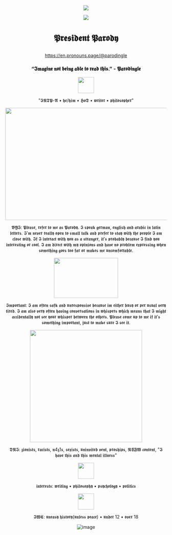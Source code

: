 <div align=center>
<img src="https://github.com/user-attachments/assets/bc0fb2f4-3a38-4c09-a018-5933346d3ff6"

</div>

![](https://komarev.com/ghpvc/?username=CriticallyFathering&color=7487a6)

# <p align=center> 𝕻𝖗𝖊𝖘𝖎𝖉𝖊𝖓𝖙 𝕻𝖆𝖗𝖔𝖉𝖞 </p>

https://en.pronouns.page/@parodingle

### <p align=center>“𝕴𝖒𝖆𝖌𝖎𝖓𝖊 𝖓𝖔𝖙 𝖇𝖊𝖎𝖓𝖌 𝖆𝖇𝖑𝖊 𝖙𝖔 𝖗𝖊𝖆𝖉 𝖙𝖍𝖎𝖘.” - 𝕻𝖆𝖗𝖔𝖉𝖎𝖓𝖌𝖑𝖊</p>

<img src="https://github.com/user-attachments/assets/e2007c79-c456-486d-b7f0-e80ece62e469" width="50" height="50">

<p align=center> "𝕴𝕹𝕿𝕻-𝕬 • 𝖍𝖊/𝖍𝖎𝖒 • 𝕳𝖔𝕯 • 𝖜𝖗𝖎𝖙𝖊𝖗 • 𝖕𝖍𝖎𝖑𝖔𝖘𝖔𝖕𝖍𝖊𝖗" </p>

<img src="https://github.com/user-attachments/assets/4e7b8314-9a94-445e-8ed0-e8b90fb57132" width="635" height="350">

𝕭𝖄𝕴: 𝕻𝖑𝖊𝖆𝖘𝖊, 𝖗𝖊𝖋𝖊𝖗 𝖙𝖔 𝖒𝖊 𝖆𝖘 𝕻𝖆𝖗𝖔𝖉𝖞. 𝕴 𝖘𝖕𝖊𝖆𝖐 𝖌𝖊𝖗𝖒𝖆𝖓, 𝖊𝖓𝖌𝖑𝖎𝖘𝖍 𝖆𝖓𝖉 𝖆𝖗𝖆𝖇𝖎𝖈 𝖎𝖓 𝖑𝖆𝖙𝖎𝖓 𝖑𝖊𝖙𝖙𝖊𝖗𝖘. 𝕴’𝖒 𝖓𝖊𝖛𝖊𝖗 𝖗𝖊𝖆𝖑𝖑𝖞 𝖔𝖕𝖊𝖓 𝖙𝖔 𝖘𝖒𝖆𝖑𝖑 𝖙𝖆𝖑𝖐 𝖆𝖓𝖉 𝖕𝖗𝖊𝖋𝖊𝖗 𝖙𝖔 𝖘𝖙𝖆𝖞 𝖜𝖎𝖙𝖍 𝖙𝖍𝖊 𝖕𝖊𝖔𝖕𝖑𝖊 𝕴 𝖆𝖒 𝖈𝖑𝖔𝖘𝖊 𝖜𝖎𝖙𝖍. 𝕴𝖋 𝕴 𝖎𝖓𝖙𝖊𝖗𝖆𝖈𝖙 𝖜𝖎𝖙𝖍 𝖞𝖔𝖚 𝖆𝖘 𝖆 𝖘𝖙𝖗𝖆𝖓𝖌𝖊𝖗, 𝖎𝖙’𝖘 𝖕𝖗𝖔𝖇𝖆𝖇𝖑𝖞 𝖇𝖊𝖈𝖆𝖚𝖘𝖊 𝕴 𝖋𝖎𝖓𝖉 𝖞𝖔𝖚 𝖎𝖓𝖙𝖊𝖗𝖊𝖘𝖙𝖎𝖓𝖌 𝖔𝖗 𝖈𝖔𝖔𝖑. 𝕴 𝖆𝖒 𝖉𝖎𝖗𝖊𝖈𝖙 𝖜𝖎𝖙𝖍 𝖒𝖞 𝖔𝖕𝖎𝖓𝖎𝖔𝖓𝖘 𝖆𝖓𝖉 𝖍𝖆𝖛𝖊 𝖓𝖔 𝖕𝖗𝖔𝖇𝖑𝖊𝖒 𝖊𝖝𝖕𝖗𝖊𝖘𝖘𝖎𝖓𝖌 𝖜𝖍𝖊𝖓 𝖘𝖔𝖒𝖊𝖙𝖍𝖎𝖓𝖌 𝖌𝖔𝖊𝖘 𝖙𝖔𝖔 𝖋𝖆𝖗 𝖔𝖗 𝖒𝖆𝖐𝖊𝖘 𝖒𝖊 𝖚𝖓𝖈𝖔𝖒𝖋𝖔𝖗𝖙𝖆𝖇𝖑𝖊.



<img src="https://github.com/user-attachments/assets/fa9f52fc-3af7-4c32-b789-f32aaba23b13" width="200" height="125">




𝕴𝖒𝖕𝖔𝖗𝖙𝖆𝖓𝖙: 𝕴 𝖆𝖒 𝖔𝖋𝖙𝖊𝖓 𝖘𝖆𝖋𝖐 𝖆𝖓𝖉 𝖚𝖓𝖗𝖊𝖘𝖕𝖔𝖓𝖘𝖎𝖛𝖊 𝖇𝖊𝖈𝖆𝖚𝖘𝖊 𝖎𝖒 𝖊𝖎𝖙𝖍𝖊𝖗 𝖇𝖚𝖘𝖞 𝖔𝖗 𝖕𝖊𝖗 𝖚𝖘𝖚𝖆𝖑 𝖛𝖊𝖗𝖞 𝖙𝖎𝖗𝖊𝖉. 𝕴 𝖆𝖒 𝖆𝖑𝖘𝖔 𝖛𝖊𝖗𝖞 𝖔𝖋𝖙𝖊𝖓 𝖍𝖆𝖛𝖎𝖓𝖌 𝖈𝖔𝖓𝖛𝖊𝖗𝖘𝖆𝖙𝖎𝖔𝖓𝖘 𝖎𝖓 𝖜𝖍𝖎𝖘𝖕𝖊𝖗𝖘 𝖜𝖍𝖎𝖈𝖍 𝖒𝖊𝖆𝖓𝖘 𝖙𝖍𝖆𝖙 𝕴 𝖒𝖎𝖌𝖍𝖙 𝖆𝖈𝖈𝖎𝖉𝖊𝖓𝖙𝖆𝖑𝖑𝖞 𝖓𝖔𝖙 𝖘𝖊𝖊 𝖞𝖔𝖚𝖗 𝖜𝖍𝖎𝖘𝖕𝖊𝖗 𝖇𝖊𝖙𝖜𝖊𝖊𝖓 𝖙𝖍𝖊 𝖔𝖙𝖍𝖊𝖗𝖘. 𝕻𝖑𝖊𝖆𝖘𝖊 𝖈𝖔𝖒𝖊 𝖚𝖕 𝖙𝖔 𝖒𝖊 𝖎𝖋 𝖎𝖙’𝖘 𝖘𝖔𝖒𝖊𝖙𝖍𝖎𝖓𝖌 𝖎𝖒𝖕𝖔𝖗𝖙𝖆𝖓𝖙, 𝖏𝖚𝖘𝖙 𝖙𝖔 𝖒𝖆𝖐𝖊 𝖘𝖚𝖗𝖊 𝕴 𝖘𝖊𝖊 𝖎𝖙.

<img src="https://github.com/user-attachments/assets/a0cecd3a-895a-42f6-ab49-f204d2ed4f4f" height="350">

𝕯𝕹𝕴: 𝖟𝖎𝖔𝖓𝖎𝖘𝖙𝖘, 𝖗𝖆𝖈𝖎𝖘𝖙𝖘, 𝖓4𝖟1𝖘, 𝖘𝖊𝖝𝖎𝖘𝖙𝖘, 𝖚𝖓𝖎𝖓𝖛𝖎𝖙𝖊𝖉 𝖛𝖊𝖓𝖙, 𝖕𝖗𝖔𝖘𝖍𝖎𝖕𝖘, 𝕹𝕾𝕱𝖂 𝖈𝖔𝖓𝖙𝖊𝖓𝖙, "𝕴 𝖍𝖆𝖛𝖊 𝖙𝖍𝖎𝖘 𝖆𝖓𝖉 𝖙𝖍𝖎𝖘 𝖒𝖊𝖓𝖙𝖆𝖑 𝖎𝖑𝖑𝖓𝖊𝖘𝖘"

<img src="https://github.com/user-attachments/assets/a18dbe36-00fd-4bf2-9037-54bb38fe237e" width="50" height="50">

𝖎𝖓𝖙𝖊𝖗𝖊𝖘𝖙𝖘: 𝖜𝖗𝖎𝖙𝖎𝖓𝖌 • 𝖕𝖍𝖎𝖑𝖔𝖘𝖔𝖕𝖍𝖞 • 𝖕𝖘𝖞𝖈𝖍𝖔𝖑𝖔𝖌𝖞 • 𝖕𝖔𝖑𝖎𝖙𝖎𝖈𝖘 

<img src="https://github.com/user-attachments/assets/6ecd9dca-81b8-4b2a-bf8f-91953753f8ae" width="50" height="50">

𝕴𝖂𝕮: 𝖚𝖓𝖊𝖆𝖘𝖞 𝖍𝖎𝖘𝖙𝖔𝖗𝖞(𝖚𝖓𝖑𝖊𝖘𝖘 𝖕𝖊𝖆𝖈𝖊) • 𝖚𝖓𝖉𝖊𝖗 12 • 𝖔𝖛𝖊𝖗 18

![image](https://github.com/user-attachments/assets/bc0fb2f4-3a38-4c09-a018-5933346d3ff6)

